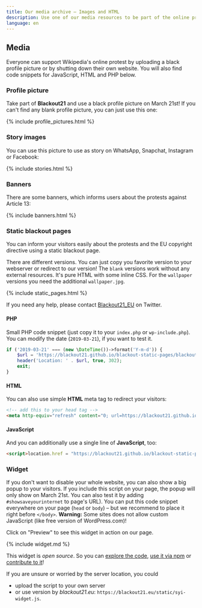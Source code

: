 ```yaml
---
title: Our media archive – Images and HTML
description: Use one of our media resources to be part of the online protests on March 21st, 2019.
language: en
---
```


## Media

Everyone can support Wikipedia's online protest by uploading a black profile picture or by shutting down their
own website. You will also find code snippets for JavaScript, HTML and PHP below.


### Profile picture

Take part of **Blackout21** and use a black profile picture on March 21st! If you can't find any blank profile
picture, you can just use this one:

{% include profile_pictures.html %}


### Story images

You can use this picture to use as story on WhatsApp, Snapchat, Instagram or Facebook:

{% include stories.html %}


### Banners

There are some banners, which informs users about the protests against Article 13:

{% include banners.html %}


### Static blackout pages

You can inform your visitors easily about the protests and the EU copyright directive using a static blackout page.

There are different versions. You can just copy you favorite version to your webserver or redirect to our version!
The `blank` versions work without any external resources. It's pure HTML with some inline CSS. For the `wallpaper`
versions you need the additional `wallpaper.jpg`.

{% include static_pages.html %}

If you need any help, please contact <a href="https://twitter.com/Blackout21_EU">Blackout21_EU</a> on Twitter.


#### PHP

Small PHP code snippet (just copy it to your `index.php` or `wp-include.php`). You can modify the date (`2019-03-21`), if
you want to test it.

```php
if ('2019-03-21' === (new \DateTime())->format('Y-m-d')) {
    $url = 'https://blackout21.github.io/blackout-static-pages/blackout_en.html'; // Or use another version
    header('Location: ' . $url, true, 302);
    exit;
}
```


#### HTML

You can also use simple **HTML** meta tag to redirect your visitors:

```html
<!-- add this to your head tag -->
<meta http-equiv="refresh" content="0; url=https://blackout21.github.io/blackout-static-pages/blackout_en.html">
```


#### JavaScript

And you can additionally use a single line of **JavaScript**, too:

```html
<script>location.href = "https://blackout21.github.io/blackout-static-pages/blackout_en.html";</script>
```


### Widget

If you don't want to disable your whole website, you can also show a big popup to your visitors. If you include this 
script on your page, the popup will only show on March 21st. You can also test it by adding `#showsaveyourinternet` to
page's URL). You can put this code snippet everywhere on your page (`head` or `body`) – but we recommend to place it
right before `</body>`. **Warning:** Some sites does not allow custom JavaScript (like free version of WordPress.com)!

Click on "Preview" to see this widget in action on our page.

{% include widget.md %}

This widget is *open source*. So you can [explore the code][3], [use it via npm][4] or [contribute to it][5]!

If you are unsure or worried by the server location, you could

* upload the script to your own server
* or use version by _blackout21.eu_: `https://blackout21.eu/static/syi-widget.js`.


[1]: https://de.wikipedia.org/wiki/Wikipedia:Meinungsbilder/Protest_gegen_EU-Urheberrechtsreform
[2]: https://blackout21.eu/
[3]: https://github.com/timonf/save-your-internet-widget/tree/master/src
[4]: https://www.npmjs.com/package/save-your-internet-widget
[5]: https://github.com/timonf/save-your-internet-widget
